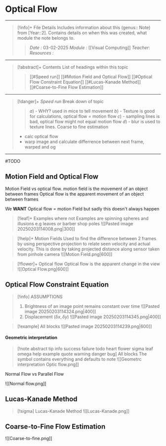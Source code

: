 # Optical Flow
---
> [!info]+ File Details
> Includes information about this (genus:: Note) from [Year::2]. Contains details on when this was created, what module the note belongs to.
> > *Date :*  03-02-2025
> > *Module :* [[Visual Computing]]
> > *Teacher*: 
> > *Resources :*

---
> [!abstract]+ Contents
> List of headings within this topic
> > [[#Speed run]]
> [[#Motion Field and Optical Flow]]
> [[#Optical Flow Constraint Equation]]
> [[#Lucas-Kanade Method]]
> [[#Coarse-to-Fine Flow Estimation]]

--- 
> [!danger]+ *Speed run*
> Break down of topic 
> > $a)$ -  WHY? used in mice to tell movement
> $b)$ - Texture is good for calculations,  optical flow = motion flow
> $c)$ - sampling lines is bad, optical flow might not equal motion flow
> $d)$ - blur is used to texture lines.
> Coarse to fine estimation
> - calc optical flow
> - warp image and calculate differrence between next frame, warped and og


---

#TODO 
## Motion Field and Optical Flow 

Motion Field vs optical flow. 
motion field is the movement of an object between frames
Optical flow is the apparent movement of an object between frames

We **WANT** Optical flow = motion Field but sadly this doesn't always happen

> [!leaf]+  Examples where not
> Examples are spinning spheres and illusions e.g leaves or barber shop poles
> ![[Pasted image 20250203114008.png|300]]

> [!help]+  Motion Fields 
> Used to find the difference between 2 frames by using perspective projection to relate seen velocity and actual velocity.
> This is done by taking projected distance along sensor taken from pinhole camera 
>  ![[Motion Field.png|600]]

> [!flower]+  Optical flow
> Optical flow is the apparent change in the view 
![[Optical Flow.png|600]]


## Optical Flow Constraint Equation 


> [!info] ASSUMPTIONS
> 1. Brightness of an image point remains constant over time
> ![[Pasted image 20250203114324.png|400]]
> 1. Displacement $(\delta x,\delta y)$
> ![[Pasted image 20250203114345.png|400]]


> [!example] All blocks
> ![[Pasted image 20250203114239.png|600]]



#### Geometric interpretation


> [!note abstract tip info success failure todo heart flower sigma leaf omega help example quote warning danger bug] All blocks
> The symbol contains everything and defaults to note
> ![[Geometrc interpretation Optic flow.png]]


Normal Flow vs Parallel Flow

![[Normal flow.png]]
## Lucas-Kanade Method 

> [!sigma] Lucas-Kanade Method 
> ![[Lucas-Kanade.png]]



## Coarse-to-Fine Flow Estimation

![[Coarse-to-fine.png]]